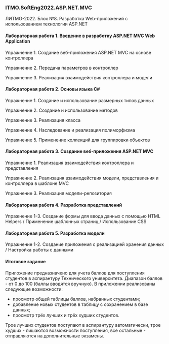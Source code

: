 ### ITMO.SoftEng2022.ASP.NET.MVC
ЛИТМО-2022. Блок №8. Разработка Web-приложений с использованием технологии ASP.NET
#### Лабораторная работа 1. Введение в разработку ASP.NET MVC Web Application 
Упражнение 1. Создание веб-приложения ASP.NET MVC на основе контроллера

Упражнение 2. Передача параметров в контроллер

Упражнение 3. Реализация взаимодействия контроллера и модели 
#### Лабораторная работа 2. Основы языка C# 
Упражнение 1. Создание и использование размерных типов данных

Упражнение 2. Создание и использование методов

Упражнение 3. Реализация класса

Упражнение 4. Наследование и реализация полиморфизма

Упражнение 5. Применение коллекций для группировки объектов
#### Лабораторная работа 3. Создание веб-приложения ASP.NET MVC 
Упражнение 1. Реализация взаимодействия контроллера и представления 

Упражнение 2. Реализация взаимодействия модели, представления и контроллера в шаблоне MVC 

Упражнение 3. Реализация модели-репозитория 
#### Лабораторная работа 4. Разработка представлений 
Упражнение 1-3. Создание формы для ввода данных с помощью HTML Helpers / Применение шаблонных страниц / Использование CSS 
#### Лабораторная работа 5. Разработка модели
Упражнение 1-2. Создание приложения с реализацией хранения данных / Настройка работы с данными

#### Итоговое задание
Приложение предназначено для учета баллов для поступления студентов в аспирантуру Технического университета. Диапазон баллов - от 0 до 100 (баллы вводятся вручную).
В приложении реализованы следующие возможности:
- просмотр общей таблицы баллов, набранных студентами;
- добавление новых студентов в таблицу с сохранением в базе данных;
- просмотр трёх лучших и трёх худших студентов.

Трое лучших студентов поступают в аспирантуру автоматически, трое худших - лишаются возможности поступления, все остальные - отправляются на дополнительные экзамены.
